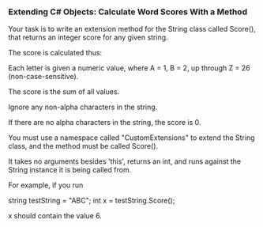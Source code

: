 ### Extending C# Objects: Calculate Word Scores With a Method

Your task is to write an extension method for the String class called Score(), that returns an integer score for any given string.

The score is calculated thus:

Each letter is given a numeric value, where A = 1, B = 2, up through Z = 26 (non-case-sensitive). 

The score is the sum of all values. 

Ignore any non-alpha characters in the string. 

If there are no alpha characters in the string, the score is 0.

You must use a namespace called "CustomExtensions" to extend the String class, and the method must be called Score(). 

It takes no arguments besides 'this', returns an int, and runs against the String instance it is being called from.

For example, if you run

string testString = "ABC";
int x = testString.Score();

x should contain the value 6.

